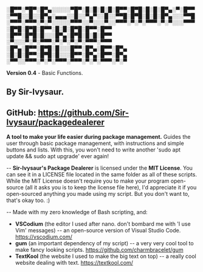 ░█▀▀░▀█▀░█▀▄░░░░░▀█▀░█░█░█░█░█▀▀░█▀█░█░█░█▀▄░▀░█▀▀
░▀▀█░░█░░█▀▄░▄▄▄░░█░░▀▄▀░░█░░▀▀█░█▀█░█░█░█▀▄░░░▀▀█
░▀▀▀░▀▀▀░▀░▀░░░░░▀▀▀░░▀░░░▀░░▀▀▀░▀░▀░▀▀▀░▀░▀░░░▀▀▀
░█▀█░█▀█░█▀▀░█░█░█▀█░█▀▀░█▀▀                      
░█▀▀░█▀█░█░░░█▀▄░█▀█░█░█░█▀▀                      
░▀░░░▀░▀░▀▀▀░▀░▀░▀░▀░▀▀▀░▀▀▀                      
░█▀▄░█▀▀░█▀█░█░░░█▀▀░█▀▄░█▀▀░█▀▄                  
░█░█░█▀▀░█▀█░█░░░█▀▀░█▀▄░█▀▀░█▀▄                  
░▀▀░░▀▀▀░▀░▀░▀▀▀░▀▀▀░▀░▀░▀▀▀░▀░▀                  

**Version 0.4** - Basic Functions.

**By Sir-Ivysaur**.
--
**GitHub**: https://github.com/Sir-Ivysaur/packagedealerer
--
**A tool to make your life easier during package management.**
Guides the user through basic package management, with instructions and simple buttons and lists. With this, you won't need to write another 'sudo apt update && sudo apt upgrade' ever again!

-- 
**Sir-Ivysaur's Package Dealerer** is licensed under the **MIT License**.
You can see it in a LICENSE file located in the same folder as all of these scripts.
While the MIT License doesn't require you to make your program open-source (all it asks you is to keep the license file here), I'd appreciate it if you open-sourced anything you made using my script. But you don't want to, that's okay too. :)

--
Made with my zero knowledge of Bash scripting, and:

- **VSCodium** (the editor I used after nano. don't bombard me with 'I use Vim' messages) -- an open-source version of Visual Studio Code. https://vscodium.com/
- **gum** (an important dependency of my script) -- a very very cool tool to make fancy looking scripts. https://github.com/charmbracelet/gum
- **TextKool** (the website I used to make the big text on top) -- a really cool website dealing with text. https://textkool.com/